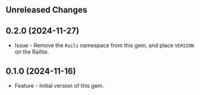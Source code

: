 Unreleased Changes
------------------

0.2.0 (2024-11-27)
------------------

* Issue - Remove the `Rails` namespace from this gem, and place `VERSION` on the Railtie.

0.1.0 (2024-11-16)
------------------

* Feature - Initial version of this gem.
